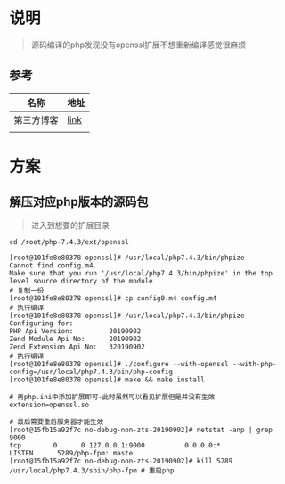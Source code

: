 # 说明

> 源码编译的php发现没有openssl扩展不想重新编译感觉很麻烦

## 参考

| 名称       | 地址                                                         |
| ---------- | ------------------------------------------------------------ |
| 第三方博客 | [link](https://blog.csdn.net/weixin_42392367/article/details/115564198) |
|            |                                                              |

# 方案

## 解压对应php版本的源码包

> 进入到想要的扩展目录

```shell
cd /root/php-7.4.3/ext/openssl

[root@101fe8e80378 openssl]# /usr/local/php7.4.3/bin/phpize
Cannot find config.m4. 
Make sure that you run '/usr/local/php7.4.3/bin/phpize' in the top level source directory of the module
# 复制一份
[root@101fe8e80378 openssl]# cp config0.m4 config.m4
# 执行编译
[root@101fe8e80378 openssl]# /usr/local/php7.4.3/bin/phpize
Configuring for:
PHP Api Version:         20190902
Zend Module Api No:      20190902
Zend Extension Api No:   320190902
# 执行编译
[root@101fe8e80378 openssl]# ./configure --with-openssl --with-php-config=/usr/local/php7.4.3/bin/php-config 
[root@101fe8e80378 openssl]# make && make install

# 再php.ini中添加扩展即可-此时虽然可以看见扩展但是并没有生效
extension=openssl.so

# 最后需要重启服务器才能生效
[root@15fb15a92f7c no-debug-non-zts-20190902]# netstat -anp | grep 9000
tcp        0      0 127.0.0.1:9000          0.0.0.0:*               LISTEN      5289/php-fpm: maste
[root@15fb15a92f7c no-debug-non-zts-20190902]# kill 5289
/usr/local/php7.4.3/sbin/php-fpm # 重启php

```

